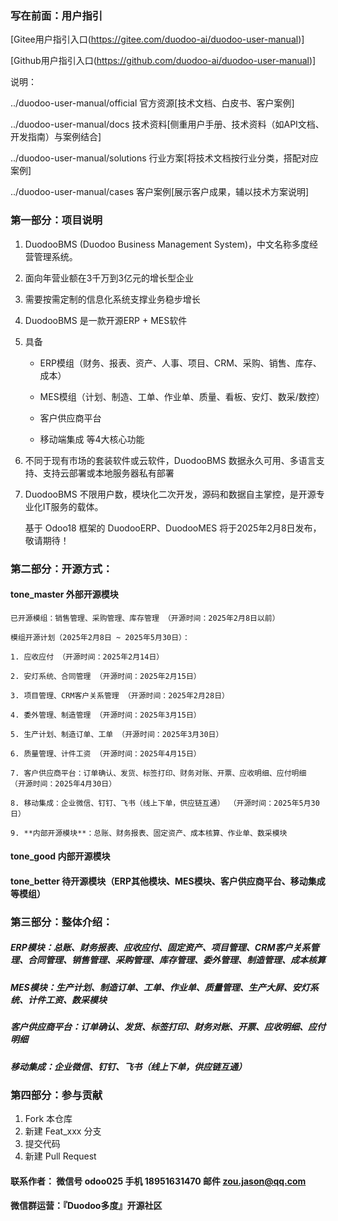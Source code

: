 ### 写在前面：用户指引

[Gitee用户指引入口(https://gitee.com/duodoo-ai/duodoo-user-manual)] 
    
[Github用户指引入口(https://github.com/duodoo-ai/duodoo-user-manual)] 

说明：

../duodoo-user-manual/official   官方资源[技术文档、白皮书、客户案例]

../duodoo-user-manual/docs    技术资料[侧重用户手册、技术资料（如API文档、开发指南）与案例结合]

../duodoo-user-manual/solutions   行业方案[将技术文档按行业分类，搭配对应案例]

../duodoo-user-manual/cases   客户案例[展示客户成果，辅以技术方案说明]

### 第一部分：项目说明
    
1.  DuodooBMS (Duodoo Business Management System)，中文名称多度经营管理系统。 

2.  面向年营业额在3千万到3亿元的增长型企业

3.  需要按需定制的信息化系统支撑业务稳步增长

4.  DuodooBMS 是一款开源ERP + MES软件

5.  具备

    - ERP模组（财务、报表、资产、人事、项目、CRM、采购、销售、库存、成本）
   
    - MES模组（计划、制造、工单、作业单、质量、看板、安灯、数采/数控）

    - 客户供应商平台

    - 移动端集成 等4大核心功能

6.  不同于现有市场的套装软件或云软件，DuodooBMS 数据永久可用、多语言支持、支持云部署或本地服务器私有部署

7.  DuodooBMS 不限用户数，模块化二次开发，源码和数据自主掌控，是开源专业化IT服务的载体。

    基于 Odoo18 框架的 DuodooERP、DuodooMES 将于2025年2月8日发布，敬请期待！

### 第二部分：开源方式：

#### tone_master  外部开源模块
    
    已开源模组：销售管理、采购管理、库存管理 （开源时间：2025年2月8日以前）

    模组开源计划（2025年2月8日 ~ 2025年5月30日）：

    1. 应收应付 （开源时间：2025年2月14日）

    2. 安灯系统、合同管理 （开源时间：2025年2月15日）
  
    3. 项目管理、CRM客户关系管理 （开源时间：2025年2月28日）

    4. 委外管理、制造管理 （开源时间：2025年3月15日）

    5. 生产计划、制造订单、工单 （开源时间：2025年3月30日）

    6. 质量管理、计件工资 （开源时间：2025年4月15日）

    7. 客户供应商平台：订单确认、发货、标签打印、财务对账、开票、应收明细、应付明细 （开源时间：2025年4月30日）

    8. 移动集成：企业微信、钉钉、飞书（线上下单，供应链互通） （开源时间：2025年5月30日）

    9. **内部开源模块**：总账、财务报表、固定资产、成本核算、作业单、数采模块
    

#### tone_good    内部开源模块

#### tone_better  待开源模块（ERP其他模块、MES模块、客户供应商平台、移动集成等模组）

### 第三部分：整体介绍：

##### ERP模块：总账、财务报表、应收应付、固定资产、项目管理、CRM客户关系管理、合同管理、销售管理、采购管理、库存管理、委外管理、制造管理、成本核算

##### MES模块：生产计划、制造订单、工单、作业单、质量管理、生产大屏、安灯系统、计件工资、数采模块

##### 客户供应商平台：订单确认、发货、标签打印、财务对账、开票、应收明细、应付明细

##### 移动集成：企业微信、钉钉、飞书（线上下单，供应链互通）


### 第四部分：参与贡献

1.  Fork 本仓库
2.  新建 Feat_xxx 分支
3.  提交代码
4.  新建 Pull Request


#### 联系作者： 微信号 odoo025   手机 18951631470  邮件 zou.jason@qq.com
#### 微信群运营：『Duodoo多度』开源社区
